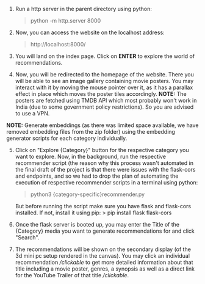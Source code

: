 1. Run a http server in the parent directory using python:
	> python -m http.server 8000
	
2. Now, you can access the website on the localhost address:
	> http://localhost:8000/
	
3. You will land on the index page. Click on **ENTER** to explore the world of recommendations.

4. Now, you will be redirected to the homepage of the website. There you will be able to see an image gallery containing movie posters. You may interact with it by moving the mouse pointer over it, as it has a parallax effect in place which moves the poster tiles accordingly.
	**NOTE:** The posters are fetched using TMDB API which most probably won't work in India (due to some government policy restrictions). So you are advised to use a VPN.
	
**NOTE:** Generate embeddings (as there was limited space available, we have removed embedding files from the zip folder) using the embedding generator scripts for each category individually.

5. Click on "Explore {Category}" button for the respective category you want to explore. Now, in the background, run the respective recommender script (the reason why this process wasn't automated in the final draft of the project is that there were issues with the flask-cors and endpoints, and so we had to drop the plan of automating the execution of respective recommender scripts in a terminal using python:
	> python3 {category-specific}recommender.py
	
	But before running the script make sure you have flask and flask-cors installed. If not, install it using pip:
		> pip install flask flask-cors

6. Once the flask server is booted up, you may enter the Title of the {Category} media you want to generate recommendations for and click "Search".

7. The recommendations will be shown on the secondary display (of the 3d mini pc setup rendered in the canvas). You may click an individual recommendation */clickable* to get more detailed information about that title including a movie poster, genres, a synopsis as well as a direct link for the YouTube Trailer of that title */clickable*.
